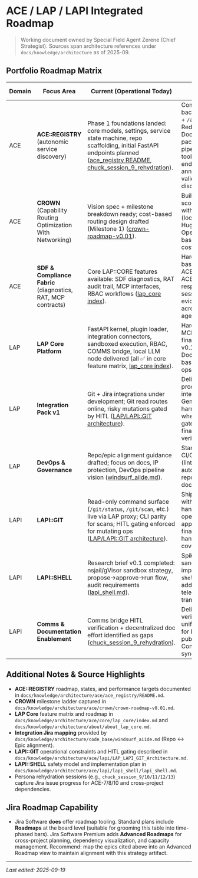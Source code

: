 # ACE / LAP / LAPI Integrated Roadmap

> Working document owned by Special Field Agent Zerene (Chief Strategist). Sources span architecture references under `docs/knowledge/architecture` as of 2025-09.

## Portfolio Roadmap Matrix

| Domain | Focus Area | Current (Operational Today) | MVP (Next Increments) | Future / Strategic Horizon | Jira Project | Jira Epic(s) / Notes |
|--------|-------------|-----------------------------|-----------------------|----------------------------|--------------|-----------------------|
| ACE | **ACE::REGISTRY** (autonomic service discovery) | Phase 1 foundations landed: core models, settings, service state machine, repo scaffolding, initial FastAPI endpoints planned ([ace_registry README](../ace/ace_registry/README.md), [chuck_session_9_rehydration](../ace/agentics/operations/personas/chuck/chuck_session_9_rehydration.md)). | Complete Phase 2–4 backlog: FastAPI app + `/announce` flow, Redis eventing, Docker/Poetry packaging, validation pipeline & MCP tooling. Demonstrate end-to-end announce → validation → discovery. | Service dependency graphs, auto load-balancing, circuit breakers, multi-region federation, GraphQL/WebSocket expansion (tracked in README future enhancements). | ACE | **ACE-7** (Epic), **ACE-8**, **ACE-10** (implementation stages). |
| ACE | **CROWN** (Capability Routing Optimization With Networking) | Vision spec + milestone breakdown ready; cost-based routing design drafted (Milestone 1) ([crown-roadmap-v0.01](../ace/crown/crown-roadmap-v0.01.md)). | Build MVP router scoring solely on cost with fallback demo (local LLM → HuggingFace → OpenAI). Instrument base telemetry for cost + TTL. | Layer latency/stability/trust/history scoring, policy controls, route dampening, hybrid cache, federation/peering. | ACE (proposed) | Create epic **ACE-CROWN-M1** for MVP; follow-on epics per Milestones 2–5. |
| ACE | **SDF & Compliance Fabric** (diagnostics, RAT, MCP contracts) | Core LAP::CORE features available: SDF diagnostics, RAT audit trail, MCP interfaces, RBAC workflows ([lap_core index](../ace/core/lap_core/index.md)). | Harden SDF level-based runs across ACE services; ensure ACE-compliant responses (noted in session logs) and RAT evidence loops across registry + agents. | Adaptive diagnostics with anomaly detection, self-healing scripts, expanded compliance scoring integrated with ACE scoring loops. | ACE | **ACE-8** subtasks (SDF enablement), future epic **ACE-SDF-HARDENING** recommended. |
| LAP | **LAP Core Platform** | FastAPI kernel, plugin loader, integration connectors, sandboxed execution, RBAC, COMMS bridge, local LLM node delivered (all ✅ in core feature matrix, [lap_core index](../ace/core/lap_core/index.md)). | Harden diagnostics & MCP coverage, finalize release v0.10.0 with tagged Docker/Helm assets; baseline AI-managed ops dashboards. | AI-managed Kubernetes orchestration, expanded REWOO planning, wider reference repo integration, self-extending script promotion pipeline. | LAP | **LAP-CORE-MVP** (defined in [windsurf_aiide.md](../code_base/windsurf_aiide.md)). |
| LAP | **Integration Pack v1** | Git + Jira integrations under development; Git read routes online, risky mutations gated by HITL ([LAP/LAPI::GIT architecture](../ace/lapi/LAP_LAPI_GIT_Architecture.md)). | Deliver trio of production-ready integrations (Git, Jira, Gemini) with test harness + plugin wheels; unlock HITL-gated mutations, finalize comms bridge verification. | Extend to Docker/MCP integration, additional SaaS connectors, policy-driven routing via CROWN. | LAP | **LAP-INT-TRIO** (Git/Jira/Gemini), **LAP-INT-DOCKER** (next connector). |
| LAP | **DevOps & Governance** | Repo/epic alignment guidance drafted; focus on docs, IP protection, DevOps pipeline vision ([windsurf_aiide.md](../code_base/windsurf_aiide.md)). | Stand up reusable CI/CD (lint/test/build/SBOM), automation linking repos↔Jira, publish docs portal. | Enterprise compliance automation, investor-readiness dashboards, community growth OKRs. | LAP | **DEVOPS-PIPELINE-V1**, **DOCS-LAUNCH**, **IP-PROTECTION**, **COMMUNITY-SEED**. |
| LAPI | **LAPI::GIT** | Read-only command surface (`/git/status`, `/git/scan`, etc.) live via LAP proxy; CLI parity for scans; HITL gating enforced for mutating ops ([LAP/LAPI::GIT architecture](../ace/lapi/LAP_LAPI_GIT_Architecture.md)). | Ship MCP/REST parity with robust error handling, enable write operations behind approval workflow, finalize fs ownership handling + test coverage. | Advanced repo automation (branch mgmt, PR orchestration), diff summarization, integration with ACE scoring + SDF hooks. | LAP (integrations) | **LAP-INT-TRIO** (component); additional story: **ACE-10** ensures response compliance. |
| LAPI | **LAPI::SHELL** | Research brief v0.1 completed: nsjail/gVisor sandbox strategy, propose→approve→run flow, audit requirements ([lapi_shell.md](../ace/lapi/lapi_shell/lapi_shell.md)). | Spike `lap_exec` sandbox runner, implement Marvin `shell.propose` tool, add policy engine + telemetry, capture transcripts. | Multi-tenant isolation (gVisor/Kata), regression harness via Testcontainers, real-time co-admin "WhisperLine" extension, TTS augmentations. | LAPI (proposed) | Create epic **LAPI-SHELL-MVP** (new) plus subordinate stories for runner, policy, audit. |
| LAPI | **Comms & Documentation Enablement** | Comms bridge HITL verification + decentralized doc effort identified as gaps ([chuck_session_9_rehydration](../ace/agentics/operations/personas/chuck/chuck_session_9_rehydration.md)). | Deliver HITL verification flows, unify doc scaffolding for LAPI repos, publish Confluence/Docs sync. | Federation-ready documentation portal, live SDF documentation linting, ACE-integrated knowledge surfacing. | LAPI | **LAPI-22** (Comms bridge HITL), **LAPI-23** (Decentralized docs). |

## Additional Notes & Source Highlights
- **ACE::REGISTRY** roadmap, states, and performance targets documented in `docs/knowledge/architecture/ace/ace_registry/README.md`.
- **CROWN** milestone ladder captured in `docs/knowledge/architecture/ace/crown/crown-roadmap-v0.01.md`.
- **LAP Core** feature matrix and roadmap in `docs/knowledge/architecture/ace/core/lap_core/index.md` and `docs/knowledge/architecture/about/about_lap_core.md`.
- **Integration Jira mapping** provided by `docs/knowledge/architecture/code_base/windsurf_aiide.md` (Repo ↔ Epic alignment).
- **LAPI::GIT** operational constraints and HITL gating described in `docs/knowledge/architecture/ace/lapi/LAP_LAPI_GIT_Architecture.md`.
- **LAPI::SHELL** safety model and implementation plan in `docs/knowledge/architecture/ace/lapi/lapi_shell/lapi_shell.md`.
- Persona rehydration sessions (e.g., `chuck_session_9/10/11/12/13`) capture Jira issue progress for ACE-7/8/10 and cross-project dependencies.

## Jira Roadmap Capability
- Jira Software **does** offer roadmap tooling. Standard plans include **Roadmaps** at the board level (suitable for grooming this table into time-phased bars). Jira Software Premium adds **Advanced Roadmaps** for cross-project planning, dependency visualization, and capacity management. Recommend: map the epics cited above into an Advanced Roadmap view to maintain alignment with this strategy artifact.

---
_Last edited: 2025-09-19_
